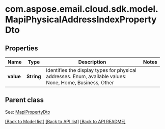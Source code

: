
# com.aspose.email.cloud.sdk.model.MapiPhysicalAddressIndexPropertyDto
## Properties
Name | Type | Description | Notes
------------ | ------------- | ------------- | -------------
**value** | **String** | Identifies the display types for physical addresses. Enum, available values: None, Home, Business, Other | 


## Parent class

See: [MapiPropertyDto](MapiPropertyDto.md)

[[Back to Model list]](README.md#documentation-for-models) [[Back to API list]](README.md#documentation-for-api-endpoints) [[Back to API README]](README.md)

